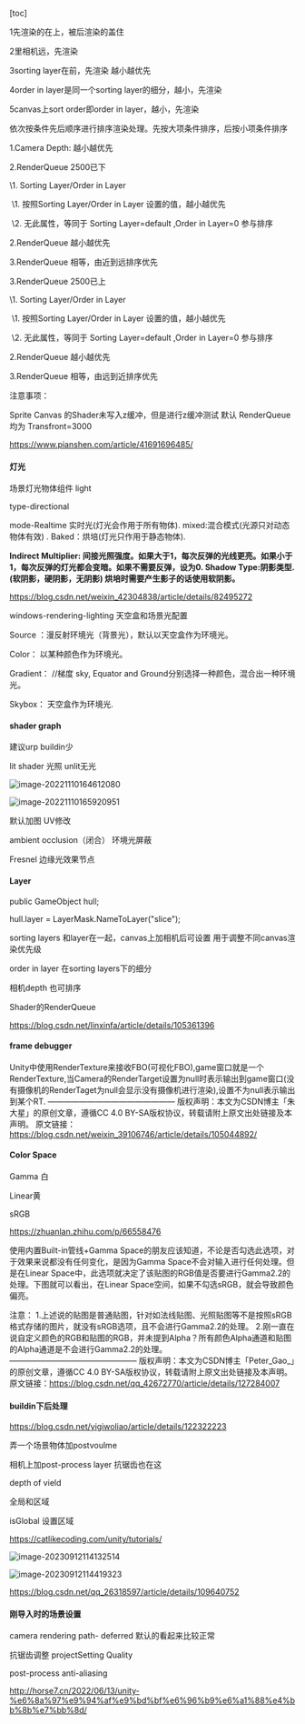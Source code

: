 [toc]





1先渲染的在上，被后渲染的盖住

2里相机远，先渲染

3sorting layer在前，先渲染 越小越优先

4order in layer是同一个sorting layer的细分，越小，先渲染

5canvas上sort order即order in layer，越小，先渲染



依次按条件先后顺序进行排序渲染处理。先按大项条件排序，后按小项条件排序

1.Camera Depth: 越小越优先

2.RenderQueue 2500已下

  \1. Sorting Layer/Order in Layer

​    \1. 按照Sorting Layer/Order in Layer 设置的值，越小越优先

​    \2. 无此属性，等同于 Sorting Layer=default ,Order in Layer=0 参与排序

  2.RenderQueue 越小越优先

  3.RenderQueue 相等，由近到远排序优先

3.RenderQueue 2500已上

  \1. Sorting Layer/Order in Layer

​    \1. 按照Sorting Layer/Order in Layer 设置的值，越小越优先

​    \2. 无此属性，等同于 Sorting Layer=default ,Order in Layer=0 参与排序

  2.RenderQueue 越小越优先

  3.RenderQueue 相等，由远到近排序优先

 

注意事项：

Sprite Canvas 的Shader未写入z缓冲，但是进行z缓冲测试 默认 RenderQueue 均为 Transfront=3000

https://www.pianshen.com/article/41691696485/



#### 灯光

场景灯光物体组件 light

type-directional

mode-Realtime 实时光(灯光会作用于所有物体). mixed:混合模式(光源只对动态物体有效) . Baked：烘培(灯光只作用于静态物体).

**Indirect Multiplier: 间接光照强度。如果大于1，每次反弹的光线更亮。如果小于1，每次反弹的灯光都会变暗。如果不需要反弹，设为0.
Shadow Type:阴影类型.(软阴影，硬阴影，无阴影) 烘培时需要产生影子的话使用软阴影。**



https://blog.csdn.net/weixin_42304838/article/details/82495272



windows-rendering-lighting 天空盒和场景光配置

Source ：漫反射环境光（背景光），默认以天空盒作为环境光。

  Color： 以某种颜色作为环境光。

  Gradient： //梯度 sky, Equator and Ground分别选择一种颜色，混合出一种环境光。

  Skybox： 天空盒作为环境光.





#### shader graph

建议urp buildin少

lit shader 光照 unlit无光



![image-20221110164612080](C:\Users\xian\AppData\Roaming\Typora\typora-user-images\image-20221110164612080.png)





![image-20221110165920951](C:\Users\xian\AppData\Roaming\Typora\typora-user-images\image-20221110165920951.png)

默认加图 UV修改



ambient occlusion（闭合） 环境光屏蔽



Fresnel 边缘光效果节点



#### Layer


public GameObject hull;

hull.layer = LayerMask.NameToLayer("slice");



sorting layers 和layer在一起，canvas上加相机后可设置 用于调整不同canvas渲染优先级

order in layer 在sorting layers下的细分

相机depth 也可排序

Shader的RenderQueue



https://blog.csdn.net/linxinfa/article/details/105361396



#### frame debugger



Unity中使用RenderTexture来接收FBO(可视化FBO),game窗口就是一个RenderTexture,当Camera的RenderTarget设置为null时表示输出到game窗口(没有摄像机的RenderTaget为null会显示没有摄像机进行渲染),设置不为null表示输出到某个RT.
————————————————
版权声明：本文为CSDN博主「朱大星」的原创文章，遵循CC 4.0 BY-SA版权协议，转载请附上原文出处链接及本声明。
原文链接：https://blog.csdn.net/weixin_39106746/article/details/105044892/







#### Color Space

Gamma 白

Linear黄

sRGB

https://zhuanlan.zhihu.com/p/66558476

使用内置Built-in管线+Gamma Space的朋友应该知道，不论是否勾选此选项，对于效果来说都没有任何变化，是因为Gamma Space不会对输入进行任何处理。但是在Linear Space中，此选项就决定了该贴图的RGB值是否要进行Gamma2.2的处理。下图就可以看出，在Linear Space空间，如果不勾选sRGB，就会导致颜色偏亮。

注意：
1.上述说的贴图是普通贴图，针对如法线贴图、光照贴图等不是按照sRGB格式存储的图片，就没有sRGB选项，且不会进行Gamma2.2的处理。
2.刚一直在说自定义颜色的RGB和贴图的RGB，并未提到Alpha？所有颜色Alpha通道和贴图的Alpha通道是不会进行Gamma2.2的处理。
————————————————
版权声明：本文为CSDN博主「Peter_Gao_」的原创文章，遵循CC 4.0 BY-SA版权协议，转载请附上原文出处链接及本声明。
原文链接：https://blog.csdn.net/qq_42672770/article/details/127284007





#### buildin下后处理

https://blog.csdn.net/yigiwoliao/article/details/122322223

弄一个场景物体加postvoulme

相机上加post-process layer 抗锯齿也在这



depth of vield

全局和区域

isGlobal 设置区域

https://catlikecoding.com/unity/tutorials/

![image-20230912114132514](C:\Users\30998\AppData\Roaming\Typora\typora-user-images\image-20230912114132514.png)

![image-20230912114419323](C:\Users\30998\AppData\Roaming\Typora\typora-user-images\image-20230912114419323.png)

https://blog.csdn.net/qq_26318597/article/details/109640752





#### 刚导入时的场景设置

camera rendering path- deferred 默认的看起来比较正常

抗锯齿调整 projectSetting Quality

post-process anti-aliasing

http://horse7.cn/2022/06/13/unity-%e6%8a%97%e9%94%af%e9%bd%bf%e6%96%b9%e6%a1%88%e4%bb%8b%e7%bb%8d/
